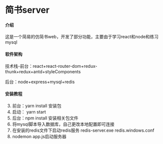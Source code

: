 # 简书server

#### 介绍
这是一个简易的仿简书web，开发了部分功能，主要由于学习react和node和练习mysql

#### 软件架构
技术栈-前台：react+react-router-dom+redux-thunk+redux+antd+styleComponents

后台：node+express+mysql+redis




#### 安装教程

3.  前台：yarn  install 安装包
2.  启动： yarn start
3.  后台：npm install 安装相关包文件
4.  将mysql脚本导入数据库，自己更改本地配置即可连接
5.  在安装的redis文件下启动redis服务 redis-server.exe redis.windows.conf
6.  nodemon app.js启动服务器



